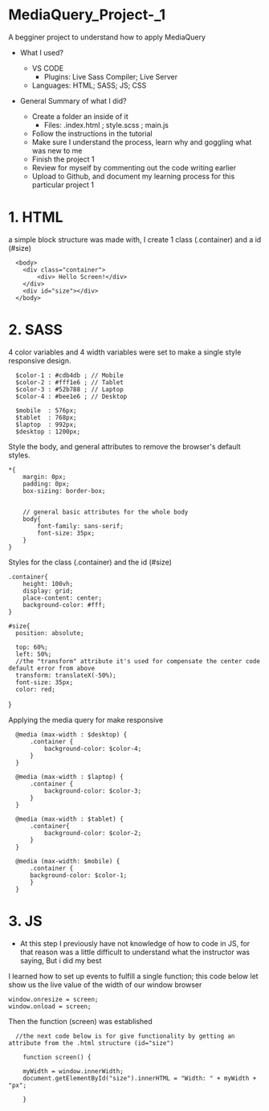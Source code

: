 # MediaQuery_Project-_1
A begginer project to understand how to apply MediaQuery

- What I used?
    - VS CODE
        - Plugins: Live Sass Compiler; Live Server
    - Languages: HTML; SASS; JS; CSS
    
 - General Summary of what I did?
   - Create a folder an inside of it 
     -  Files: .index.html ;  style.scss ; main.js
   - Follow the instructions in the tutorial
   - Make sure I understand the process, learn why and goggling what was new to me
   - Finish the project 1
   - Review for myself by commenting out the code writing earlier
   - Upload to Github, and document my learning process for this particular project 1
   
   
# 1. HTML
  a simple block structure was made with, I create 1 class (.container) and a id (#size)
  
      <body>
        <div class="container">
            <div> Hello Screen!</div>
        </div>
        <div id="size"></div>
      </body>
  
# 2. SASS
  4 color variables and 4 width variables were set to make a single style responsive design.
  
      $color-1 : #cdb4db ; // Mobile
      $color-2 : #fff1e6 ; // Tablet
      $color-3 : #52b788 ; // Laptop
      $color-4 : #bee1e6 ; // Desktop

      $mobile  : 576px;
      $tablet  : 768px;
      $laptop  : 992px; 
      $desktop : 1200px;

Style the body, and general attributes to remove the browser's default styles.
  
    *{
        margin: 0px;
        padding: 0px;
        box-sizing: border-box;


        // general basic attributes for the whole body
        body{
            font-family: sans-serif;
            font-size: 35px;
        }
    }
  
Styles for the class (.container) and the id (#size)

    .container{
        height: 100vh;
        display: grid;
        place-content: center;
        background-color: #fff;
    }
  
    #size{
      position: absolute;

      top: 60%;
      left: 50%;
      //the "transform" attribute it's used for compensate the center code default error from above
      transform: translateX(-50%);
      font-size: 35px;
      color: red;
}
  
Applying the media query for make responsive
  
      @media (max-width : $desktop) {
          .container {
              background-color: $color-4;
          }
      }

      @media (max-width : $laptop) {
          .container {
              background-color: $color-3;
          }
      }

      @media (max-width : $tablet) {
          .container{
              background-color: $color-2;        
          }
      }

      @media (max-width: $mobile) {
          .container {
          background-color: $color-1;
          }   
      }
  
# 3. JS
  - At this step I previously have not knowledge of how to code in JS, for that reason was a little difficult to understand what the instructor was saying, But i did my best
  
I learned how to set up events to fulfill a single function; this code below let show us the live value of the width of our window browser

    window.onresize = screen;
    window.onload = screen;

Then the function (screen) was established 
  
      //the next code below is for give functionality by getting an attribute from the .html structure (id="size")
        
        function screen() {
        
        myWidth = window.innerWidth;
        document.getElementById("size").innerHTML = "Width: " + myWidth + "px";
       
        }
  
  
  
  
  
  
  
  
